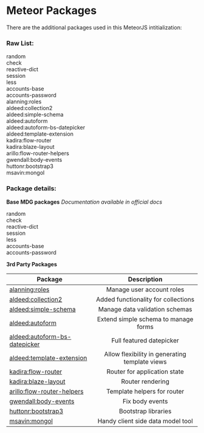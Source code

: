 # Meteor Packages

There are the additional packages used in this MeteorJS intitialization:

### Raw List:

random  
check  
reactive-dict  
session  
less  
accounts-base  
accounts-password  
alanning:roles  
aldeed:collection2  
aldeed:simple-schema  
aldeed:autoform  
aldeed:autoform-bs-datepicker  
aldeed:template-extension  
kadira:flow-router  
kadira:blaze-layout  
arillo:flow-router-helpers  
gwendall:body-events  
huttonr:bootstrap3  
msavin:mongol  

### Package details:

**Base MDG packages**
_Documentation available in official docs_

random  
check  
reactive-dict  
session  
less  
accounts-base  
accounts-password  

**3rd Party Packages**

|Package|Description|
|-|:-:|
|[alanning:roles](https://atmospherejs.com/alanning/roles)|Manage user account roles|
|[aldeed:collection2](https://atmospherejs.com/aldeed/collection2)|Added functionality for collections|
|[aldeed:simple-schema](https://atmospherejs.com/aldeed/simple-schema)|Manage data validation schemas|
|[aldeed:autoform](https://atmospherejs.com/aldeed/autoform)|Extend simple schema to manage forms|
|[aldeed:autoform-bs-datepicker](https://atmospherejs.com/aldeed/autoform-bs-datepicker)|Full featured datepicker|
|[aldeed:template-extension](https://atmospherejs.com/aldeed/template-extension)|Allow flexibility in generating template views|
|[kadira:flow-router](https://atmospherejs.com/kadira/flow-router)|Router for application state|
|[kadira:blaze-layout](https://atmospherejs.com/kadira/blaze-layout)|Router rendering|
|[arillo:flow-router-helpers](https://atmospherejs.com/arillo/flow-router-helpers)|Template helpers for router|
|[gwendall:body-events](https://atmospherejs.com/gwendall/body-events)|Fix body events|
|[huttonr:bootstrap3](https://atmospherejs.com/huttonr/bootstrap3)|Bootstrap libraries|
|[msavin:mongol](https://atmospherejs.com/msavin/mongol)|Handy client side data model tool|
